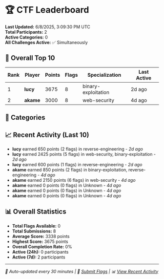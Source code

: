 # 🏆 CTF Leaderboard

**Last Updated:** 6/8/2025, 3:09:30 PM UTC  
**Total Participants:** 2  
**Active Categories:** 0  
**All Challenges Active:** ✅ Simultaneously  

## 🥇 Overall Top 10

| Rank | Player | Points | Flags | Specialization | Last Active |
|------|--------|--------|-------|---------------|-------------|
| 1 | **lucy** | 3675 | 8 | binary-exploitation | 2d ago |
| 2 | **akame** | 3000 | 8 | web-security | 4d ago |

## 🎯 Categories



## 📈 Recent Activity (Last 10)

- **lucy** earned 650 points (2 flags) in reverse-engineering - *2d ago*
- **lucy** earned 2425 points (5 flags) in web-security, binary-exploitation - *2d ago*
- **lucy** earned 600 points (1 flags) in reverse-engineering - *2d ago*
- **akame** earned 850 points (2 flags) in binary-exploitation, reverse-engineering - *4d ago*
- **akame** earned 2150 points (6 flags) in web-security - *4d ago*
- **akame** earned 0 points (0 flags) in Unknown - *4d ago*
- **akame** earned 0 points (0 flags) in Unknown - *4d ago*
- **akame** earned 0 points (0 flags) in Unknown - *4d ago*

## 📊 Overall Statistics

- **Total Flags Available:** 0
- **Total Submissions:** 8
- **Average Score:** 3338 points
- **Highest Score:** 3675 points
- **Overall Completion Rate:** 0%
- **Active (24h):** 0 participants
- **Active (7d):** 2 participants

---
*🤖 Auto-updated every 30 minutes | 🚩 [Submit Flags](https://flags.mycyberplayground.xyz) | 📊 [View Recent Activity](recent-activity.md)*